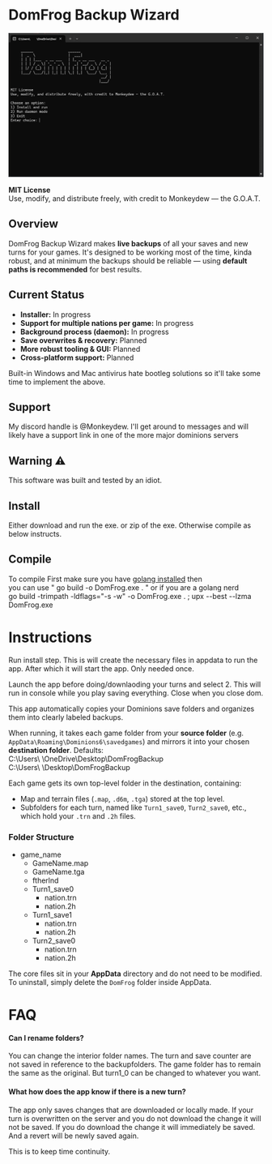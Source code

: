 # DomFrog Backup Wizard

![Alt text](domfrogpreview.png)

**MIT License**  
Use, modify, and distribute freely, with credit to Monkeydew — the G.O.A.T.

## Overview

DomFrog Backup Wizard makes **live backups** of all your saves and new turns for your games. It's designed to be working most of the time, kinda robust, and at minimum the backups should be reliable — using **default paths is recommended** for best results.

## Current Status

- **Installer:** In progress
- **Support for multiple nations per game:** In progress
- **Background process (daemon):** In progress
- **Save overwrites & recovery:** Planned
- **More robust tooling & GUI:** Planned
- **Cross-platform support:** Planned

Built-in Windows and Mac antivirus hate bootleg solutions so it'll take some time to implement the above.

## Support

My discord handle is @Monkeydew. I'll get around to messages and will likely have a support link in one of the more major dominions servers

## Warning ⚠️

This software was built and tested by an idiot.  

## Install

Either download and run the exe. or zip of the exe. Otherwise compile as below instructs.

## Compile

To compile
First make sure you have [golang installed](https://go.dev/) then  
you can use " go build -o DomFrog.exe . "
or if you are a golang nerd  
go build -trimpath -ldflags="-s -w" -o DomFrog.exe . ; upx --best --lzma DomFrog.exe

# Instructions

Run install step. This is will create the necessary files in appdata to run the app. After which it will start the app. Only needed once.

Launch the app before doing/downlaoding your turns and select 2. This will run in console while you play saving everything. Close when you close dom.

This app automatically copies your Dominions save folders and organizes them into clearly labeled backups.

When running, it takes each game folder from your **source folder** (e.g. `AppData\Roaming\Dominions6\savedgames`) and mirrors it into your chosen **destination folder**. Defaults:  
C:\Users\ <user> \OneDrive\Desktop\DomFrogBackup  
C:\Users\ <user> \Desktop\DomFrogBackup

Each game gets its own top-level folder in the destination, containing:

- Map and terrain files (`.map`, `.d6m`, `.tga`) stored at the top level.
- Subfolders for each turn, named like `Turn1_save0`, `Turn2_save0`, etc., which hold your `.trn` and `.2h` files.

### Folder Structure

- game_name
  - GameName.map
  - GameName.tga
  - ftherlnd
  - Turn1_save0
    - nation.trn
    - nation.2h
  - Turn1_save1
    - nation.trn
    - nation.2h
  - Turn2_save0
    - nation.trn
    - nation.2h

The core files sit in your **AppData** directory and do not need to be modified.  
To uninstall, simply delete the `DomFrog` folder inside AppData.

# FAQ

#### Can I rename folders?

You can change the interior folder names. The turn and save counter are not saved in reference to the backupfolders. The game folder has to remain the same as the original. But turn1_0 can be changed to whatever you want.

#### What how does the app know if there is a new turn?

The app only saves changes that are downloaded or locally made. If your turn is overwritten on the server and you do not download the change it will not be saved.
If you do download the change it will immediately be saved. And a revert will be newly saved again.

This is to keep time continuity.
